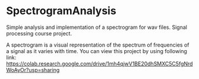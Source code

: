# SpectrogramAnalysis
Simple analysis and implementation of a spectrogram for wav files. Signal processing course project.

A spectrogram is a visual representation of the spectrum of frequencies of a signal as it varies with time. 
You can view this project by using following link: https://colab.research.google.com/drive/1mh4qjwV1BE20dhSMXC5C5fgNrdWoAyOr?usp=sharing
